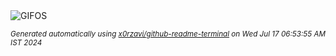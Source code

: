 <div align="justify">
<picture>
    <source media="(prefers-color-scheme: dark)" srcset="https://i.ibb.co/fQRPnpJ/output-gif.gif">
    <source media="(prefers-color-scheme: light)" srcset="https://i.ibb.co/fQRPnpJ/output-gif.gif">
    <img alt="GIFOS" src="https://i.ibb.co/fQRPnpJ/output-gif.gif">
</picture>

<sub><i>Generated automatically using [x0rzavi/github-readme-terminal](https://github.com/x0rzavi/github-readme-terminal) on Wed Jul 17 06:53:55 AM IST 2024</i></sub>

<!-- <details>
<summary>More details</summary>

</details> -->
</div>

<!-- Image deletion URL: https://ibb.co/1bVwdqc/160c80eeb8cd04ec94ad6fd6a451abd1 -->